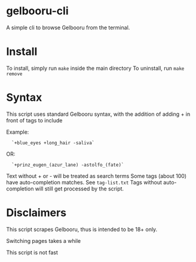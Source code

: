 # gelbooru-cli
A simple cli to browse Gelbooru from the terminal. 

# Install

To install, simply run `make` inside the main directory
To uninstall, run `make remove`

# Syntax
This script uses standard Gelbooru syntax, with the addition of adding + in front of tags to include





Example:
      
      
      `+blue_eyes +long_hair -saliva`


   OR:


      `+prinz_eugen_(azur_lane) -astolfo_(fate)`




Text without + or - will be treated as search terms
Some tags (about 100) have auto-completion matches. See `tag-list.txt`
Tags without auto-completion will still get processed by the script.

# Disclaimers
This script scrapes Gelbooru, thus is intended to be 18+ only.

Switching pages takes a while

This script is not fast



